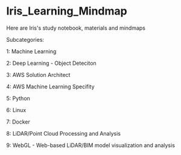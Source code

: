 # Iris_Learning_Mindmap
Here are Iris's study notebook, materials and mindmaps


Subcategories:

1: Machine Learning

2: Deep Learning - Object Deteciton

3: AWS Solution Architect

4: AWS Machine Learning Specifity

5: Python

6: Linux

7: Docker

8: LiDAR/Point Cloud Processing and Analysis

9: WebGL - Web-based LiDAR/BIM model visualization and analysis
